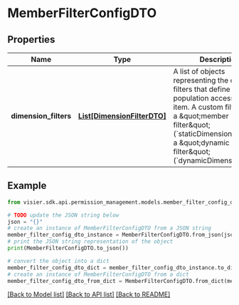 # MemberFilterConfigDTO


## Properties

Name | Type | Description | Notes
------------ | ------------- | ------------- | -------------
**dimension_filters** | [**List[DimensionFilterDTO]**](DimensionFilterDTO.md) | A list of objects representing the custom filters that define population access for the item.   A custom filter can be a \&quot;member filter\&quot; (&#x60;staticDimensionFilter&#x60;) or a \&quot;dynamic filter\&quot; (&#x60;dynamicDimensionFilter&#x60;). | [optional] 

## Example

```python
from visier.sdk.api.permission_management.models.member_filter_config_dto import MemberFilterConfigDTO

# TODO update the JSON string below
json = "{}"
# create an instance of MemberFilterConfigDTO from a JSON string
member_filter_config_dto_instance = MemberFilterConfigDTO.from_json(json)
# print the JSON string representation of the object
print(MemberFilterConfigDTO.to_json())

# convert the object into a dict
member_filter_config_dto_dict = member_filter_config_dto_instance.to_dict()
# create an instance of MemberFilterConfigDTO from a dict
member_filter_config_dto_from_dict = MemberFilterConfigDTO.from_dict(member_filter_config_dto_dict)
```
[[Back to Model list]](../README.md#documentation-for-models) [[Back to API list]](../README.md#documentation-for-api-endpoints) [[Back to README]](../README.md)


